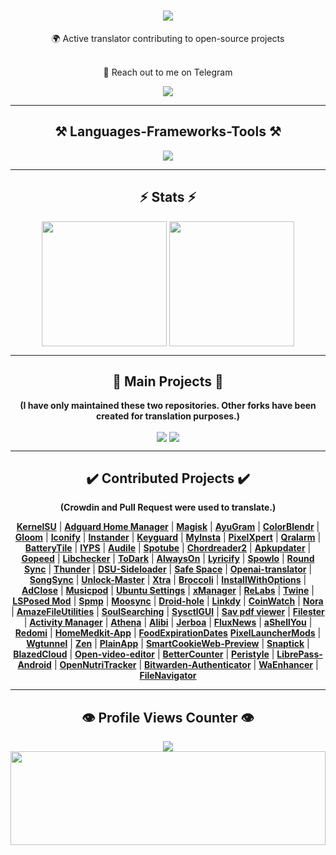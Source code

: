 <h1 align="center">
    <img src="https://readme-typing-svg.herokuapp.com/?font=Righteous&size=50&center=true&vCenter=true&width=1500&height=100&duration=4000&lines=Hi+There!+👋;+I'm+WINZORT!;" />
</h1>

<div align="center">
 🌍 Active translator contributing to open-source projects <br><br> 
    
 💬 Reach out to me on Telegram 
</div>

<div align="center"> 
  <a href="https://t.me/microzort">
    <img src="https://img.shields.io/badge/Contact-333333?style=for-the-badge&logo=telegram&logoColor=blue" />
  </a>
</div>

---
 
<h2 align="center">⚒️ Languages-Frameworks-Tools ⚒️</h2>

<div align="center">
    <img src="https://skillicons.dev/icons?i=python,github,vscode,linux,debian,raspberrypi" />
</div>

---

<h2 align="center">⚡ Stats ⚡</h2>

<div align=center>  
  <img height=200 align="center" src="https://github-readme-stats.vercel.app/api?username=mikropsoft" />
  <img height=200 align="center" src="https://github-readme-stats.vercel.app/api/top-langs/?username=mikropsoft&langs_count=2" />
</div>

---

<h2 align="center">👾 Main Projects 👾</h2>

<div align="center">
    
**(I have only maintained these two repositories. Other forks have been created for translation purposes.)**
    
</div>

<div align=center>
  <img align="center" src="https://github-readme-stats.vercel.app/api/pin/?username=mikropsoft&repo=NmapLite" />
  <img align="center" src="https://github-readme-stats.vercel.app/api/pin/?username=mikropsoft&repo=StevenBlock" />
</div>

---

<h2 align="center">✔️ Contributed Projects ✔️</h2>

<div align="center">
    
**(Crowdin and Pull Request were used to translate.)**
    
</div>

<div align="center">

[**Kern‌elSU**](https://github.com/tiann/KernelSU) | [**Adguard Home Manager**](https://github.com/JGeek00/adguard-home-manager) | [**Magisk**](https://github.com/topjohnwu/Magisk) | [**AyuGram**](https://github.com/AyuGram) | [**ColorB‌lendr**](https://github.com/Mahmud0808/ColorBlendr) | [**Glo‌om**](https://github.com/MateriiApps/Gloom) | [**Iconify**](https://github.com/Mahmud0808/Iconify) | [**In‌stander**](https://thedise.me/instander) | [**Keyguard**](https://github.com/AChep/keyguard-app) | [**My‌Insta**](https://myinsta.app) | [**Pixe‌lXpert**](https://github.com/siavash79/PixelXpert) | [**Qralarm**](https://github.com/sweakpl/qralarm-android) | [**BatteryTile**](https://github.com/CominAtYou/BatteryTile) | [**IYPS**](https://github.com/StellarSand/IYPS) | [**Audile**](https://github.com/aleksey-saenko/MusicRecognizer) | [**Spotube**](https://github.com/KRTirtho/spotube) | [**Chord‌reader2**](https://github.com/AndInTheClouds/chordreader2) | [**Apku‌pdater**](https://github.com/rumboalla/apkupdater) | [**Gopeed**](https://github.com/GopeedLab/gopeed) | [**Libc‌hecker**](https://github.com/LibChecker/LibChecker) | [**ToDark**](https://github.com/darkmoonight/ToDark) | [**Alw‌aysOn**](https://github.com/Domi04151309/AlwaysOn) | [**Lyricify**](https://github.com/WXRIW/Lyricify-App) | [**Spo‌wlo**](https://github.com/BobbyESP/Spowlo) | [**Round Sync**](https://github.com/newhinton/Round-Sync) | [**Thunder**](https://github.com/thunder-app/thunder) | [**DSU-Sideloader**](https://github.com/VegaBobo/DSU-Sideloader) | [**Saf‌e Space**](https://github.com/aashishksahu/SafeSpace) | [**Openai-translator**](https://github.com/openai-translator/openai-translator) | [**SongSync**](https://github.com/Lambada10/SongSync) | [**Unlock-Master**](https://github.com/sweakpl/unlock-master) | [**Xtra**](https://github.com/crackededed/Xtra) | [**Broccoli**](https://github.com/flauschtrud/broccoli) | [**InstallWithOptions**](https://github.com/zacharee/InstallWithOptions) | [**AdClose**](https://github.com/zjyzip/AdClose) | [**Musicpod**](https://github.com/ubuntu-flutter-community/musicpod) | [**Ubuntu Settings**](https://github.com/ubuntu-flutter-community/settings) | [**xManager**](https://github.com/Team-xManager/xManager) | [**ReLabs**](https://github.com/theimpulson/ReLabs) | [**Twine**](https://github.com/msasikanth/twine) | [**LSPosed Mod**](https://github.com/mywalkb/LSPosed_mod) | [**Spmp**](https://github.com/toasterofbread/spmp) | [**Moosync**](https://github.com/Moosync/Moosync) | [**Droid-hole**](https://github.com/JGeek00/droid-hole) | [**Linkdy**](https://github.com/JGeek00/linkdy) | [**CoinWatch**](https://github.com/shorthouse/CoinWatch) | [**Nora**](https://github.com/Sandakan/Nora) | [**AmazeFileUtilities**](https://github.com/TeamAmaze/AmazeFileUtilities) | [**SoulSearching**](https://github.com/enteraname74/SoulSearching) | [**SysctlGUI**](https://github.com/Lennoard/SysctlGUI) | [**Sav pdf viewer**](https://github.com/Sav22999/sav-pdf-viewer-pro) | [**Filester**](https://github.com/roozbehzarei/filester) | [**Activ‌ity Manager**](https://github.com/sdex/ActivityManager) | [**Athena**](https://github.com/SebaUbuntu/Athena) | [**Alibi**](https://github.com/Myzel394/Alibi) | [**Jerboa**](https://github.com/LemmyNet/jerboa) | [**FluxNews**](https://github.com/KevinCFechtel/FluxNews) | [**aShellYou**](https://github.com/DP-Hridayan/aShellYou) | [**Redomi**](https://github.com/acszo/Redomi) | [**HomeMedkit-App**](https://github.com/pewaru-333/HomeMedkit-App) | [**FoodExpirationDates**](https://github.com/lorenzovngl/FoodExpirationDates) 
[**PixelLauncherMods**](https://github.com/KieronQuinn/PixelLauncherMods) | [**Wgtunnel**](https://github.com/zaneschepke/wgtunnel) | [**Zen**](https://github.com/pakka-papad/Zen) | [**PlainApp**](https://github.com/ismartcoding/plain-app) | [**SmartCookieWeb-Preview**](https://github.com/CookieJarApps/SmartCookieWeb-Preview) | [**Snaptick**](https://github.com/vishal2376/snaptick) | [**BlazedCloud**](https://github.com/TheRedSpy15/blazedcloud) | [**Open-video-editor**](https://github.com/devhyper/open-video-editor) | [**BetterCounter**](https://github.com/albertvaka/bettercounter) | [**Peristyle**](https://github.com/Hamza417/Peristyle) | [**LibrePass-Android**](https://github.com/LibrePass/LibrePass-Android) | [**OpenNutriTracker**](https://github.com/simonoppowa/OpenNutriTracker) | [**Bitwarden-Authenticator**](https://github.com/bitwarden/authenticator-android) | [**WaEnhancer**](https://github.com/Dev4Mod/WaEnhancer) | [**FileNavigator**](https://github.com/w2sv/FileNavigator)

</div>

---

<h2 align="center">👁️ Profile Views Counter 👁️</h2>

<div align="center">
    <a href="https://u8views.com/github/mikropsoft">
        <img src="https://u8views.com/api/v1/github/profiles/75412448/views/day-week-month-total-count.svg">
    </a>
</div>

<img src="https://raw.githubusercontent.com/matfantinel/matfantinel/master/waves.svg" width="100%" height="150">
